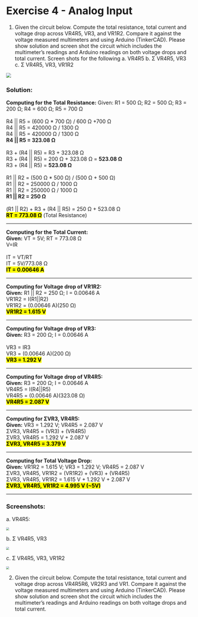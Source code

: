 # Exercise 4 - Analog Input



1. Given the circuit below. Compute the total resistance, total current and voltage drop across VR4R5, VR3, and VR1R2. Compare it against the voltage measured multimeters and using Arduino (TinkerCAD). Please show solution and screen shot the circuit which includes the multimeter’s readings and Arduino readings on both voltage drops and total current. Screen shots for the following
    a. VR4R5
    b. Σ VR4R5, VR3
    c. Σ VR4R5, VR3, VR1R2

<img src="https://raw.githubusercontent.com/zarexalvindaria/pembeds-projects/main/exercise-4-analog-input/img/ai-q1.jpg" style="zoom:80%;" />

### Solution:

**Computing for the Total Resistance:**
Given: R1 = 500 Ω; R2 = 500 Ω; R3 = 200 Ω; R4 = 600 Ω; R5 = 700 Ω<br/><br/>R4 || R5 = (600 Ω * 700 Ω) / 600 Ω +700 Ω<br/>
R4 || R5 = 420000 Ω / 1300 Ω<br/>
R4 || R5 = 420000 Ω / 1300 Ω<br/>**R4 || R5 = 323.08 Ω**<br/><br/>R3 + (R4 || R5) = R3 + 323.08 Ω<br/>
R3 + (R4 || R5) = 200 Ω + 323.08 Ω = **523.08 Ω**<br/>
R3 + (R4 || R5) = **523.08 Ω**<br/><br/>
R1 || R2 = (500 Ω * 500 Ω) / (500 Ω + 500 Ω) <br/>R1 || R2 = 250000 Ω / 1000 Ω<br/>
R1 || R2 = 250000 Ω / 1000 Ω<br/>**R1 || R2 = 250 Ω**<br/><br/>
(R1 || R2) + R3 + (R4 || R5) = 250 Ω + 523.08 Ω<br/><mark>
**RT  = 773.08 Ω**</mark> (Total Resistance)

- - - - - - - - - - - - - - - -
**Computing for the Total Current:**<br/>**Given:** VT  = 5V; RT  = 773.08 Ω<br/>
V=IR<br/><br/>
IT  = VT/RT<br/>
IT  = 5V/773.08 Ω<br/><mark>**IT  = 0.00646 A**</mark>

-------------

**Computing for Voltage drop of VR1R2:**<br/>**Given:** R1 || R2 = 250 Ω; I = 0.00646 A<br/>
VR1R2  = I(R1||R2)<br/>
VR1R2  = (0.00646 A)(250 Ω)<br/><mark>**VR1R2  = 1.615 V**</mark>

- - - - - - - - - - - - - - - -
**Computing for Voltage drop of VR3:**<br/>**Given:** R3 = 200 Ω; I = 0.00646 A<br/><br/>
VR3  = IR3<br/>
VR3  = (0.00646 A)(200 Ω)<br/><mark>**VR3  = 1.292 V**</mark>

- - - - - - - - - - - - - - - -
**Computing for Voltage drop of VR4R5:**<br/>**Given:** R3 = 200 Ω; I = 0.00646 A<br/>
VR4R5  = I(R4||R5)<br/>
VR4R5  = (0.00646 A)(323.08 Ω)<br/><mark>**VR4R5  = 2.087 V**</mark>

- - - - - - - - - - - - - - - -
**Computing for ΣVR3, VR4R5:**<br/>
**Given:** VR3 = 1.292 V; VR4R5 = 2.087 V<br/>
ΣVR3, VR4R5  = (VR3) + (VR4R5)<br/>ΣVR3, VR4R5  = 1.292 V + 2.087 V<br/><mark>**ΣVR3, VR4R5  = 3.379 V**</mark>

- - - - - - - - - - - - - - - -
**Computing for Total Voltage Drop:**<br/>
**Given:** VR1R2 = 1.615 V; VR3 = 1.292 V; VR4R5 = 2.087 V<br/>
ΣVR3, VR4R5, VR1R2  = (VR1R2) + (VR3) + (VR4R5)<br/>
ΣVR3, VR4R5, VR1R2 = 1.615 V + 1.292 V + 2.087 V<br/><mark>**ΣVR3, VR4R5, VR1R2  = 4.995 V (~5V)**</mark><br/>

---

### Screenshots:

a. VR4R5:

<img src="https://github.com/zarexalvindaria/pembeds-projects/blob/main/exercise-4-analog-input/img/ai-q1-ss-a.jpg?raw=true" style="zoom: 50%;" />

b. Σ VR4R5, VR3

<img src="https://github.com/zarexalvindaria/pembeds-projects/blob/main/exercise-4-analog-input/img/ai-q1-ss-b.jpg?raw=true" style="zoom: 50%;" />

c. Σ VR4R5, VR3, VR1R2

<img src="https://github.com/zarexalvindaria/pembeds-projects/blob/main/exercise-4-analog-input/img/ai-q1-ss-c.jpg?raw=true" style="zoom: 50%;" />



2. Given the circuit below. Compute the total resistance, total current and voltage drop across VR4R5R6, VR2R3 and VR1. Compare it against the voltage measured multimeters and using Arduino (TinkerCAD). Please show solution and screen shot the circuit which includes the multimeter’s readings and Arduino readings on both voltage drops and total current.



